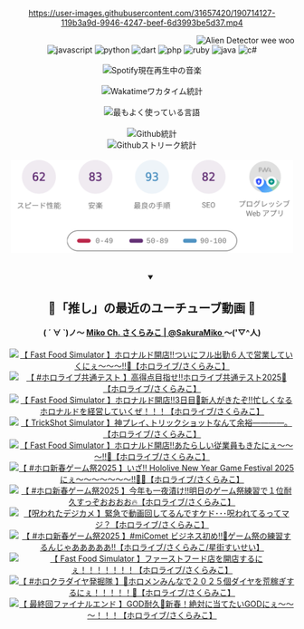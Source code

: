 <!-- START: HERO IMAGE GIF ////////// ////////// ////////// -->
<!-- <img src="@/../assets/img/gaming/ghost-of-tsushima.gif" width="100%"  alt="nellyXinwei's Hero Gif Image"/> -->
<!-- END: HERO IMAGE GIF ////////// ////////// ////////// -->

<div align="center" >  
  
<!-- START:ワンピース 第1015話「ルフィはRED ROCを使う」 -->
<https://user-images.githubusercontent.com/31657420/190714127-119b3a9d-9946-4247-beef-6d3993be5d37.mp4>
<!-- END:ワンピース 第1015話「ルフィはRED ROCを使う」 -->

<!-- START:VISITOR COUNTER -->
<div width="100%" align="right">
<img src="https://komarev.com/ghpvc/?username=nellyXinwei&label=🛸&color=grey&style=for-the-badge&labelcolor=ffffff" alt="Alien Detector wee woo"/>
</div>
<!-- END:VISITOR COUNTER -->

<!-- START: PROGRAMMING LANGUAGES -->
<!-- 色彩 Color Scheme:
#961E3A, #8A0D42, #5A0640, #4F265E, #2B355A, #3E759B, #CC4246,
#BB2649, #AD1052, #700750, #633075, #364270, #4E92C2, #FF5357
Sauce: https://www.webcreatorbox.com/inspiration/pantone-2023
-->

<img src="https://img.shields.io/badge/javascript%20-%23BB2649.svg?&style=for-the-badge&logo=javascript&logoColor=white&labelColor=961E3A" alt="javascript"/>
<img src="https://img.shields.io/badge/python%20-%23AD1052.svg?&style=for-the-badge&logo=python&logoColor=white&labelColor=8A0D42" alt="python" />
<img src="https://img.shields.io/badge/dart%20-%23700750.svg?&style=for-the-badge&logo=dart&logoColor=white&labelColor=5A0640" alt="dart"/>
<img src="https://img.shields.io/badge/php%20-%23633075.svg?&style=for-the-badge&logo=php&logoColor=white&labelColor=4F265E" alt="php"/>
<img src="https://img.shields.io/badge/ruby%20-%23364270.svg?&style=for-the-badge&logo=ruby&logoColor=white&labelColor=2B355A" alt="ruby"/>
<img src="https://img.shields.io/badge/java%20-%234E92C2.svg?&style=for-the-badge&logo=openjdk&logoColor=white&labelColor=3E759B" alt="java"/>
<img src="https://img.shields.io/badge/c%23-%23FF5357.svg?style=for-the-badge&logo=c-sharp&logoColor=white&labelColor=CC4246" alt="c#"/>  
<!-- END: PROGRAMMING LANGUAGES -->

<br>
<br>

<!-- START: MUSIC STATUS -->
  <!-- <a href="https://newojima-gsrs-20220114.vercel.app/api/now-playing?open">
    <img src="https://newojima-gsrs-20220114.vercel.app/api/now-playing" alt="Spotify現在再生中の音楽">
  </a> -->
  <img src="https://newojima-grss-20230114.vercel.app/api/spotify?border_color=transparent" alt="Spotify現在再生中の音楽" width="280px">
<!-- END: MUSIC STATUS -->

<br>
<br>

<!-- START: GITHUB STATUS -->
<!-- 色彩 Color Scheme:  #BB2649, #AD1052, #700750, #633075 -->
<img align="center" src="https://newojima-grs-20230109.vercel.app/api/wakatime?username=newojima&layout=compact&langs_count=10&locale=ja&hide_title=false&title_color=fff&hide_border=true&text_color=fff&bg_color=BB2649,BB2649,633075,633075&hide=other,css,html,bash,xml,git%20config,makefile,properties,yaml,markdown,text,json,jsx" alt="Wakatimeワカタイム統計" width="500px"/>

<br>
<br>

<!-- 色彩 Color Scheme:  #633075, #364270, #4E92C2 -->
  <img align="center" src="https://newojima-grs-20230109.vercel.app/api/top-langs?username=newojima&layout=compact&text_color=fff&icon_color=fff&hide_border=true&&locale=ja&hide_title=false&title_color=fff&include_all_commits=true&card_width=445&langs_count=11&hide=c%23,powershell,shaderlab,hlsl,makefile,jupyter%20notebook,python,html,css,shell,batchfile,less,liquid,hack,scss&bg_color=4F265E,633075,4E92C2" alt="最もよく使っている言語" width="500px"/>

<br>
<br>

<!-- 色彩 Color Scheme:  #4E92C2, #FF5357 -->
  <img align="center" src="https://newojima-grs-20230109.vercel.app/api?username=newojima&rank_icon=github&show_icons=true&&locale=ja&title_color=fff&text_color=fff&icon_color=fff&hide_border=true&hide_title=false&count_private=true&include_all_commits=true&card_width=495&disable_animations=true&bg_color=4E92C2,4E92C2,FF5357" alt="Github統計" width="500px"/>

<br>

<img align="center" src="https://streak-stats.demolab.com?user=newojima&theme=dark&hide_border=true&locale=ja&ring=BB2649&stroke=222222&background=151515&sideLabels=BB2649&currStreakLabel=ffffff&border=BB2649&fire=FF5357&currStreakNum=ffffff&sideNums=FF5357&dates=ffffff" alt="Githubストリーク統計" width="500px"/>

<br>
<br>

  <img align="center" width="500px" src="@/../assets/img/page-insights.svg" alt="Githubページの洞察"/>
  
</div>
<!-- END: GITHUB STATUS -->

<br>
<br>

<div align="center">
<details open>
  <summary>

  </summary>

  <h2 align="center">🌸「推し」の最近のユーチューブ動画 🌸</h2>
  <h4>
  ( ´ ∀ `)ノ～ 
  <a href="https://www.youtube.com/@SakuraMiko">Miko Ch. さくらみこ | @SakuraMiko
  </a>
   ～('▽^人)
  </h4>

  <!-- BEGIN YOUTUBE-CARDS -->
<a href="https://www.youtube.com/watch?v=cXBHSzViBY4"><img src="https://ytcards.demolab.com/?id=cXBHSzViBY4&title=%E3%80%90+Fast+Food+Simulator+%E3%80%91%E3%83%9B%E3%83%AD%E3%83%8A%E3%83%AB%E3%83%89%E9%96%8B%E5%BA%97%E2%80%BC%E3%81%A4%E3%81%84%E3%81%AB%E3%83%95%E3%83%AB%E5%87%BA%E5%8B%A4%EF%BC%96%E4%BA%BA%E3%81%A7%E5%96%B6%E6%A5%AD%E3%81%97%E3%81%A6%E3%81%84%E3%81%8F%E3%81%AB%E3%81%87%EF%BD%9E%EF%BD%9E%EF%BD%9E%E2%80%BC%F0%9F%8D%9F%E3%80%90%E3%83%9B%E3%83%AD%E3%83%A9%E3%82%A4%E3%83%96%2F%E3%81%95%E3%81%8F%E3%82%89%E3%81%BF%E3%81%93%E3%80%91&lang=ja&timestamp=1737263777&background_color=%230d1117&title_color=%23ffffff&stats_color=%23dedede&max_title_lines=1&width=187&border_radius=5&duration=0" alt="【 Fast Food Simulator 】ホロナルド開店‼ついにフル出勤６人で営業していくにぇ～～～‼🍟【ホロライブ/さくらみこ】" title="【 Fast Food Simulator 】ホロナルド開店‼ついにフル出勤６人で営業していくにぇ～～～‼🍟【ホロライブ/さくらみこ】"></a>
<a href="https://www.youtube.com/watch?v=W7hCj5B7ACQ"><img src="https://ytcards.demolab.com/?id=W7hCj5B7ACQ&title=%E3%80%90+%23%E3%83%9B%E3%83%AD%E3%83%A9%E3%82%A4%E3%83%96%E5%85%B1%E9%80%9A%E3%83%86%E3%82%B9%E3%83%88+%E3%80%91%E9%AB%98%E5%BE%97%E7%82%B9%E7%9B%AE%E6%8C%87%E3%81%9B%E2%80%BC%E3%83%9B%E3%83%AD%E3%83%A9%E3%82%A4%E3%83%96%E5%85%B1%E9%80%9A%E3%83%86%E3%82%B9%E3%83%882025%F0%9F%93%9D%E3%80%90%E3%83%9B%E3%83%AD%E3%83%A9%E3%82%A4%E3%83%96%2F%E3%81%95%E3%81%8F%E3%82%89%E3%81%BF%E3%81%93%E3%80%91&lang=ja&timestamp=1737288549&background_color=%230d1117&title_color=%23ffffff&stats_color=%23dedede&max_title_lines=1&width=187&border_radius=5&duration=3519" alt="【 #ホロライブ共通テスト 】高得点目指せ‼ホロライブ共通テスト2025📝【ホロライブ/さくらみこ】" title="【 #ホロライブ共通テスト 】高得点目指せ‼ホロライブ共通テスト2025📝【ホロライブ/さくらみこ】"></a>
<a href="https://www.youtube.com/watch?v=lA3QRSFsBpE"><img src="https://ytcards.demolab.com/?id=lA3QRSFsBpE&title=%E3%80%90++Fast+Food+Simulator+%E3%80%91%E3%83%9B%E3%83%AD%E3%83%8A%E3%83%AB%E3%83%89%E9%96%8B%E5%BA%97%E2%80%BC3%E6%97%A5%E7%9B%AE%F0%9F%8D%94%E6%96%B0%E4%BA%BA%E3%81%8C%E3%81%8D%E3%81%9F%E3%81%9E%E2%80%BC%E5%BF%99%E3%81%97%E3%81%8F%E3%81%AA%E3%82%8B%E3%83%9B%E3%83%AD%E3%83%8A%E3%83%AB%E3%83%89%E3%82%92%E7%B5%8C%E5%96%B6%E3%81%97%E3%81%A6%E3%81%84%E3%81%8F%E3%81%9C%EF%BC%81%EF%BC%81%EF%BC%81%E3%80%90%E3%83%9B%E3%83%AD%E3%83%A9%E3%82%A4%E3%83%96%2F%E3%81%95%E3%81%8F%E3%82%89%E3%81%BF%E3%81%93%E3%80%91&lang=ja&timestamp=1737127570&background_color=%230d1117&title_color=%23ffffff&stats_color=%23dedede&max_title_lines=1&width=187&border_radius=5&duration=8085" alt="【  Fast Food Simulator 】ホロナルド開店‼3日目🍔新人がきたぞ‼忙しくなるホロナルドを経営していくぜ！！！【ホロライブ/さくらみこ】" title="【  Fast Food Simulator 】ホロナルド開店‼3日目🍔新人がきたぞ‼忙しくなるホロナルドを経営していくぜ！！！【ホロライブ/さくらみこ】"></a>
<a href="https://www.youtube.com/watch?v=plE3yeX_bbQ"><img src="https://ytcards.demolab.com/?id=plE3yeX_bbQ&title=%E3%80%90+TrickShot+Simulator+%E3%80%91%E7%A5%9E%E3%83%97%E3%83%AC%E3%82%A4%EF%BD%A4%E3%83%88%E3%83%AA%E3%83%83%E3%82%AF%E3%82%B7%E3%83%A7%E3%83%83%E3%83%88%E3%81%AA%E3%82%93%E3%81%A6%E4%BD%99%E8%A3%95%E2%80%95%E2%80%95%E2%80%95%E2%80%95%E3%80%82%E3%80%90%E3%83%9B%E3%83%AD%E3%83%A9%E3%82%A4%E3%83%96%2F%E3%81%95%E3%81%8F%E3%82%89%E3%81%BF%E3%81%93%E3%80%91&lang=ja&timestamp=1737118324&background_color=%230d1117&title_color=%23ffffff&stats_color=%23dedede&max_title_lines=1&width=187&border_radius=5&duration=6183" alt="【 TrickShot Simulator 】神プレイ､トリックショットなんて余裕――――。【ホロライブ/さくらみこ】" title="【 TrickShot Simulator 】神プレイ､トリックショットなんて余裕――――。【ホロライブ/さくらみこ】"></a>
<a href="https://www.youtube.com/watch?v=li9r_ZWKiYw"><img src="https://ytcards.demolab.com/?id=li9r_ZWKiYw&title=%E3%80%90+Fast+Food+Simulator+%E3%80%91%E3%83%9B%E3%83%AD%E3%83%8A%E3%83%AB%E3%83%89%E9%96%8B%E5%BA%97%E2%80%BC%E3%81%82%E3%81%9F%E3%82%89%E3%81%97%E3%81%84%E5%BE%93%E6%A5%AD%E5%93%A1%E3%82%82%E3%81%8D%E3%81%9F%E3%81%AB%E3%81%87%EF%BD%9E%EF%BD%9E%EF%BD%9E%E2%80%BC%F0%9F%8D%9F%E3%80%90%E3%83%9B%E3%83%AD%E3%83%A9%E3%82%A4%E3%83%96%2F%E3%81%95%E3%81%8F%E3%82%89%E3%81%BF%E3%81%93%E3%80%91&lang=ja&timestamp=1736956276&background_color=%230d1117&title_color=%23ffffff&stats_color=%23dedede&max_title_lines=1&width=187&border_radius=5&duration=11807" alt="【 Fast Food Simulator 】ホロナルド開店‼あたらしい従業員もきたにぇ～～～‼🍟【ホロライブ/さくらみこ】" title="【 Fast Food Simulator 】ホロナルド開店‼あたらしい従業員もきたにぇ～～～‼🍟【ホロライブ/さくらみこ】"></a>
<a href="https://www.youtube.com/watch?v=BC41cbquSVg"><img src="https://ytcards.demolab.com/?id=BC41cbquSVg&title=%E3%80%90+%23%E3%83%9B%E3%83%AD%E6%96%B0%E6%98%A5%E3%82%B2%E3%83%BC%E3%83%A0%E7%A5%AD2025+%E3%80%91%E3%81%84%E3%81%96%E2%80%BC+Hololive+New+Year+Game+Festival+2025+%E3%81%AB%E3%81%87%EF%BD%9E%EF%BD%9E%EF%BD%9E%EF%BD%9E%EF%BD%9E%EF%BD%9E%EF%BD%9E%E2%80%BC%F0%9F%8E%8D%F0%9F%94%A5%E3%80%90%E3%83%9B%E3%83%AD%E3%83%A9%E3%82%A4%E3%83%96%2F%E3%81%95%E3%81%8F%E3%82%89%E3%81%BF%E3%81%93%E3%80%91&lang=ja&timestamp=1736782217&background_color=%230d1117&title_color=%23ffffff&stats_color=%23dedede&max_title_lines=1&width=187&border_radius=5&duration=23587" alt="【 #ホロ新春ゲーム祭2025 】いざ‼ Hololive New Year Game Festival 2025 にぇ～～～～～～～‼🎍🔥【ホロライブ/さくらみこ】" title="【 #ホロ新春ゲーム祭2025 】いざ‼ Hololive New Year Game Festival 2025 にぇ～～～～～～～‼🎍🔥【ホロライブ/さくらみこ】"></a>
<a href="https://www.youtube.com/watch?v=ZJawu3x0JUU"><img src="https://ytcards.demolab.com/?id=ZJawu3x0JUU&title=%E3%80%90+%23%E3%83%9B%E3%83%AD%E6%96%B0%E6%98%A5%E3%82%B2%E3%83%BC%E3%83%A0%E7%A5%AD2025+%E3%80%91%E4%BB%8A%E5%B9%B4%E3%82%82%E4%B8%80%E5%A4%9C%E6%BC%AC%E3%81%91%E2%80%BC%E6%98%8E%E6%97%A5%E3%81%AE%E3%82%B2%E3%83%BC%E3%83%A0%E7%A5%AD%E7%B7%B4%E7%BF%92%E3%81%A7%EF%BC%91%E4%BD%8D%E8%80%90%E4%B9%85%E3%81%99%E3%81%A3%E3%81%9E%E3%81%8A%E3%81%8A%E3%81%8A%E3%81%8A%F0%9F%94%A5%E3%80%90%E3%83%9B%E3%83%AD%E3%83%A9%E3%82%A4%E3%83%96%2F%E3%81%95%E3%81%8F%E3%82%89%E3%81%BF%E3%81%93%E3%80%91&lang=ja&timestamp=1736703878&background_color=%230d1117&title_color=%23ffffff&stats_color=%23dedede&max_title_lines=1&width=187&border_radius=5&duration=15666" alt="【 #ホロ新春ゲーム祭2025 】今年も一夜漬け‼明日のゲーム祭練習で１位耐久すっぞおおおお🔥【ホロライブ/さくらみこ】" title="【 #ホロ新春ゲーム祭2025 】今年も一夜漬け‼明日のゲーム祭練習で１位耐久すっぞおおおお🔥【ホロライブ/さくらみこ】"></a>
<a href="https://www.youtube.com/watch?v=FOk-T8rwouU"><img src="https://ytcards.demolab.com/?id=FOk-T8rwouU&title=%E3%80%90%E5%91%AA%E3%82%8F%E3%82%8C%E3%81%9F%E3%83%87%E3%82%B8%E3%82%AB%E3%83%A1+%E3%80%91%E7%B7%8A%E6%80%A5%E3%81%A7%E5%8B%95%E7%94%BB%E5%9B%9E%E3%81%97%E3%81%A6%E3%82%8B%E3%82%93%E3%81%A7%E3%81%99%E3%82%B1%E3%83%89%EF%BD%A5%EF%BD%A5%EF%BD%A5%E5%91%AA%E3%82%8F%E3%82%8C%E3%81%A6%E3%82%8B%E3%81%A3%E3%81%A6%E3%83%9E%E3%82%B8%EF%BC%9F%E3%80%90%E3%83%9B%E3%83%AD%E3%83%A9%E3%82%A4%E3%83%96%2F%E3%81%95%E3%81%8F%E3%82%89%E3%81%BF%E3%81%93%E3%80%91&lang=ja&timestamp=1736599883&background_color=%230d1117&title_color=%23ffffff&stats_color=%23dedede&max_title_lines=1&width=187&border_radius=5&duration=6095" alt="【呪われたデジカメ 】緊急で動画回してるんですケド･･･呪われてるってマジ？【ホロライブ/さくらみこ】" title="【呪われたデジカメ 】緊急で動画回してるんですケド･･･呪われてるってマジ？【ホロライブ/さくらみこ】"></a>
<a href="https://www.youtube.com/watch?v=HnVda5y3yN0"><img src="https://ytcards.demolab.com/?id=HnVda5y3yN0&title=%E3%80%90+%23%E3%83%9B%E3%83%AD%E6%96%B0%E6%98%A5%E3%82%B2%E3%83%BC%E3%83%A0%E7%A5%AD2025+%E3%80%91%23miComet+%E3%83%93%E3%82%B8%E3%83%8D%E3%82%B9%E5%88%9D%E3%82%81%E2%80%BC%F0%9F%8E%8D%E3%82%B2%E3%83%BC%E3%83%A0%E7%A5%AD%E3%81%AE%E7%B7%B4%E7%BF%92%E3%81%99%E3%82%8B%E3%82%93%E3%81%98%E3%82%83%E3%81%82%E3%81%82%E3%81%82%E3%81%82%E3%81%82%E2%80%BC%E3%80%90%E3%83%9B%E3%83%AD%E3%83%A9%E3%82%A4%E3%83%96%2F%E3%81%95%E3%81%8F%E3%82%89%E3%81%BF%E3%81%93%2F%E6%98%9F%E8%A1%97%E3%81%99%E3%81%84%E3%81%9B%E3%81%84%E3%80%91&lang=ja&timestamp=1736523200&background_color=%230d1117&title_color=%23ffffff&stats_color=%23dedede&max_title_lines=1&width=187&border_radius=5&duration=11666" alt="【 #ホロ新春ゲーム祭2025 】#miComet ビジネス初め‼🎍ゲーム祭の練習するんじゃあああああ‼【ホロライブ/さくらみこ/星街すいせい】" title="【 #ホロ新春ゲーム祭2025 】#miComet ビジネス初め‼🎍ゲーム祭の練習するんじゃあああああ‼【ホロライブ/さくらみこ/星街すいせい】"></a>
<a href="https://www.youtube.com/watch?v=YX1pfEzSY8A"><img src="https://ytcards.demolab.com/?id=YX1pfEzSY8A&title=%E3%80%90+Fast+Food+Simulator+%E3%80%91%E3%83%95%E3%82%A1%E3%83%BC%E3%82%B9%E3%83%88%E3%83%95%E3%83%BC%E3%83%89%E5%BA%97%E3%82%92%E9%96%8B%E5%BA%97%E3%81%99%E3%82%8B%E3%81%AB%E3%81%87%EF%BC%81%EF%BC%81%EF%BC%81%EF%BC%81%EF%BC%81%EF%BC%81%EF%BC%81%E3%80%90%E3%83%9B%E3%83%AD%E3%83%A9%E3%82%A4%E3%83%96%2F%E3%81%95%E3%81%8F%E3%82%89%E3%81%BF%E3%81%93%E3%80%91&lang=ja&timestamp=1736428755&background_color=%230d1117&title_color=%23ffffff&stats_color=%23dedede&max_title_lines=1&width=187&border_radius=5&duration=7486" alt="【 Fast Food Simulator 】ファーストフード店を開店するにぇ！！！！！！！【ホロライブ/さくらみこ】" title="【 Fast Food Simulator 】ファーストフード店を開店するにぇ！！！！！！！【ホロライブ/さくらみこ】"></a>
<a href="https://www.youtube.com/watch?v=4xRbzyHDTrA"><img src="https://ytcards.demolab.com/?id=4xRbzyHDTrA&title=%E3%80%90+%23%E3%83%9B%E3%83%AD%E3%82%AF%E3%83%A9%E3%83%80%E3%82%A4%E3%83%A4%E7%99%BA%E6%8E%98%E9%9A%8A+%E3%80%91%F0%9F%92%8E%E3%83%9B%E3%83%AD%E3%83%A1%E3%83%B3%E3%81%BF%E3%82%93%E3%81%AA%E3%81%A7%EF%BC%92%EF%BC%90%EF%BC%92%EF%BC%95%E5%80%8B%E3%83%80%E3%82%A4%E3%83%A4%E3%82%92%E8%8D%92%E7%A8%BC%E3%81%8E%E3%81%99%E3%82%8B%E3%81%AB%E3%81%87%EF%BC%81%EF%BC%81%EF%BC%81%EF%BC%81%EF%BC%81%F0%9F%92%8E%E3%80%90%E3%83%9B%E3%83%AD%E3%83%A9%E3%82%A4%E3%83%96%2F%E3%81%95%E3%81%8F%E3%82%89%E3%81%BF%E3%81%93%E3%80%91&lang=ja&timestamp=1736352656&background_color=%230d1117&title_color=%23ffffff&stats_color=%23dedede&max_title_lines=1&width=187&border_radius=5&duration=13268" alt="【 #ホロクラダイヤ発掘隊 】💎ホロメンみんなで２０２５個ダイヤを荒稼ぎするにぇ！！！！！💎【ホロライブ/さくらみこ】" title="【 #ホロクラダイヤ発掘隊 】💎ホロメンみんなで２０２５個ダイヤを荒稼ぎするにぇ！！！！！💎【ホロライブ/さくらみこ】"></a>
<a href="https://www.youtube.com/watch?v=h38Fnb6KuC0"><img src="https://ytcards.demolab.com/?id=h38Fnb6KuC0&title=%E3%80%90+%E6%9C%80%E7%B5%82%E5%9B%9E%E3%83%95%E3%82%A1%E3%82%A4%E3%83%8A%E3%83%AB%E3%82%A8%E3%83%B3%E3%83%89+%E3%80%91GOD%E8%80%90%E4%B9%85%F0%9F%8E%B0%E6%96%B0%E6%98%A5%EF%BC%81%E7%B5%B6%E5%AF%BE%E3%81%AB%E5%BD%93%E3%81%A6%E3%81%9F%E3%81%84GOD%E3%81%AB%E3%81%87%EF%BD%9E%EF%BD%9E%EF%BD%9E%EF%BC%81%EF%BC%81%EF%BC%81%E3%80%90%E3%83%9B%E3%83%AD%E3%83%A9%E3%82%A4%E3%83%96%2F%E3%81%95%E3%81%8F%E3%82%89%E3%81%BF%E3%81%93%E3%80%91&lang=ja&timestamp=1736338581&background_color=%230d1117&title_color=%23ffffff&stats_color=%23dedede&max_title_lines=1&width=187&border_radius=5&duration=7299" alt="【 最終回ファイナルエンド 】GOD耐久🎰新春！絶対に当てたいGODにぇ～～～！！！【ホロライブ/さくらみこ】" title="【 最終回ファイナルエンド 】GOD耐久🎰新春！絶対に当てたいGODにぇ～～～！！！【ホロライブ/さくらみこ】"></a>
<!-- END YOUTUBE-CARDS -->

</div>
  
</details>
